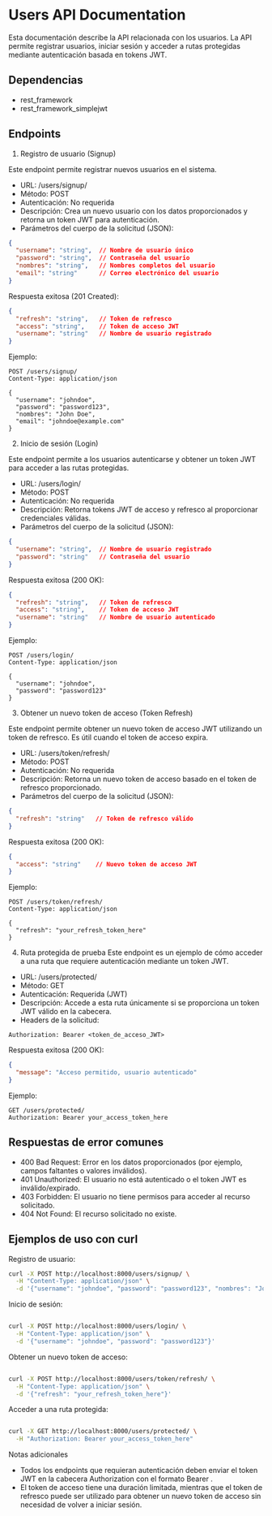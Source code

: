 # Users API Documentation

Esta documentación describe la API relacionada con los usuarios. La API permite registrar usuarios, iniciar sesión y acceder a rutas protegidas mediante autenticación basada en tokens JWT.

## Dependencias
- rest_framework
- rest_framework_simplejwt

## Endpoints

1. Registro de usuario (Signup)

Este endpoint permite registrar nuevos usuarios en el sistema.

- URL: /users/signup/
- Método: POST
- Autenticación: No requerida
- Descripción: Crea un nuevo usuario con los datos proporcionados y retorna un token JWT para autenticación.
- Parámetros del cuerpo de la solicitud (JSON):

```json
{
  "username": "string",  // Nombre de usuario único
  "password": "string",  // Contraseña del usuario
  "nombres": "string",   // Nombres completos del usuario
  "email": "string"      // Correo electrónico del usuario
}
```

Respuesta exitosa (201 Created):

```json
{
  "refresh": "string",   // Token de refresco
  "access": "string",    // Token de acceso JWT
  "username": "string"   // Nombre de usuario registrado
}
```

Ejemplo:

```
POST /users/signup/
Content-Type: application/json

{
  "username": "johndoe",
  "password": "password123",
  "nombres": "John Doe",
  "email": "johndoe@example.com"
}
```

2. Inicio de sesión (Login)

Este endpoint permite a los usuarios autenticarse y obtener un token JWT para acceder a las rutas protegidas.

- URL: /users/login/
- Método: POST
- Autenticación: No requerida
- Descripción: Retorna tokens JWT de acceso y refresco al proporcionar credenciales válidas.
- Parámetros del cuerpo de la solicitud (JSON):

```json
{
  "username": "string",  // Nombre de usuario registrado
  "password": "string"   // Contraseña del usuario
}
```

Respuesta exitosa (200 OK):

```json
{
  "refresh": "string",   // Token de refresco
  "access": "string",    // Token de acceso JWT
  "username": "string"   // Nombre de usuario autenticado
}
```

Ejemplo:

```
POST /users/login/
Content-Type: application/json

{
  "username": "johndoe",
  "password": "password123"
}
```

3. Obtener un nuevo token de acceso (Token Refresh)

Este endpoint permite obtener un nuevo token de acceso JWT utilizando un token de refresco. Es útil cuando el token de acceso expira.

- URL: /users/token/refresh/
- Método: POST
- Autenticación: No requerida
- Descripción: Retorna un nuevo token de acceso basado en el token de refresco proporcionado.
- Parámetros del cuerpo de la solicitud (JSON):

```json
{
  "refresh": "string"   // Token de refresco válido
}
```

Respuesta exitosa (200 OK):

```json
{
  "access": "string"    // Nuevo token de acceso JWT
}
```

Ejemplo:

```
POST /users/token/refresh/
Content-Type: application/json

{
  "refresh": "your_refresh_token_here"
}
```

4. Ruta protegida de prueba
Este endpoint es un ejemplo de cómo acceder a una ruta que requiere autenticación mediante un token JWT.

- URL: /users/protected/
- Método: GET
- Autenticación: Requerida (JWT)
- Descripción: Accede a esta ruta únicamente si se proporciona un token JWT válido en la cabecera.
- Headers de la solicitud:

```http
Authorization: Bearer <token_de_acceso_JWT>
```

Respuesta exitosa (200 OK):

```json
{
  "message": "Acceso permitido, usuario autenticado"
}
```

Ejemplo:

```
GET /users/protected/
Authorization: Bearer your_access_token_here
```

## Respuestas de error comunes
- 400 Bad Request: Error en los datos proporcionados (por ejemplo, campos faltantes o valores inválidos).
- 401 Unauthorized: El usuario no está autenticado o el token JWT es inválido/expirado.
- 403 Forbidden: El usuario no tiene permisos para acceder al recurso solicitado.
- 404 Not Found: El recurso solicitado no existe.

## Ejemplos de uso con curl
Registro de usuario:

```bash
curl -X POST http://localhost:8000/users/signup/ \
  -H "Content-Type: application/json" \
  -d '{"username": "johndoe", "password": "password123", "nombres": "John Doe", "email": "johndoe@example.com"}'
```
Inicio de sesión:

```bash

curl -X POST http://localhost:8000/users/login/ \
  -H "Content-Type: application/json" \
  -d '{"username": "johndoe", "password": "password123"}'
```
Obtener un nuevo token de acceso:

```bash

curl -X POST http://localhost:8000/users/token/refresh/ \
  -H "Content-Type: application/json" \
  -d '{"refresh": "your_refresh_token_here"}'
```
Acceder a una ruta protegida:

```bash

curl -X GET http://localhost:8000/users/protected/ \
  -H "Authorization: Bearer your_access_token_here"
```

Notas adicionales

- Todos los endpoints que requieran autenticación deben enviar el token JWT en la cabecera Authorization con el formato Bearer <token>.
- El token de acceso tiene una duración limitada, mientras que el token de refresco puede ser utilizado para obtener un nuevo token de acceso sin necesidad de volver a iniciar sesión.